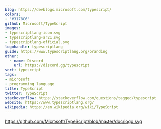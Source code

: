 ```yaml
---
blog: https://devblogs.microsoft.com/typescript/
colors:
- '#3178C6'
github: Microsoft/TypeScript
images:
- typescriptlang-icon.svg
- typescriptlang-ar21.svg
- typescriptlang-official.svg
logohandle: typescriptlang
guide: https://www.typescriptlang.org/branding
other:
  - name: Discord
    url: https://discord.gg/typescript
sort: typescript
tags:
- microsoft
- programming_language
title: TypeScript
twitter: TypeScript
stackoverflow: https://stackoverflow.com/questions/tagged/typescript
website: https://www.typescriptlang.org/
wikipedia: https://en.wikipedia.org/wiki/TypeScript
---
```


https://github.com/Microsoft/TypeScript/blob/master/doc/logo.svg

